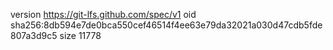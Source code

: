 version https://git-lfs.github.com/spec/v1
oid sha256:8db594e7de0bca550cef46514f4ee63e79da32021a030d47cdb5fde807a3d9c5
size 11778
